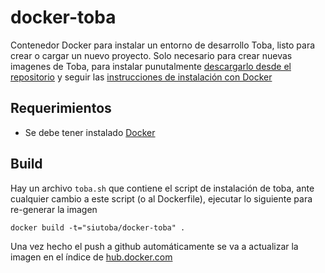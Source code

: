 # docker-toba
Contenedor Docker para instalar un entorno de desarrollo Toba, listo para crear o cargar un nuevo proyecto. 
Solo necesario para crear nuevas imagenes de Toba, para instalar punutalmente [descargarlo desde el repositorio](https://repositorio.siu.edu.ar/trac/toba/wiki/Descargar) 
y seguir las [instrucciones de instalación con Docker](https://repositorio.siu.edu.ar/trac/toba/wiki/Instalacion#GuíaDockerrecomendado)

## Requerimientos
 * Se debe tener instalado [Docker](https://docs.docker.com/installation/)

## Build
Hay un archivo `toba.sh` que contiene el script de instalación de toba, ante cualquier cambio a este script (o al Dockerfile), ejecutar lo siguiente para re-generar la imagen 
```
docker build -t="siutoba/docker-toba" .
```
Una vez hecho el push a github automáticamente se va a actualizar la imagen en el índice de [hub.docker.com](hub.docker.com)

